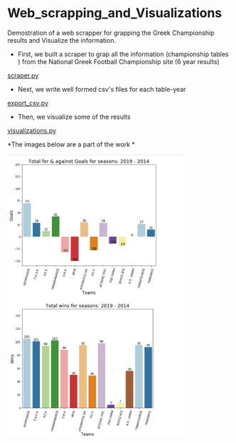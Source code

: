 # Web_scrapping_and_Visualizations
Demostration of a web scrapper for grapping the Greek Championship results and Visualize the information.

*  First, we built a scraper to grap all the information (championship tables ) from the National Greek Football Championship site (6 year results)

[scraper.py](https://github.com/TzavarasIoannis/Web_scraping_and_Visualizations/web-scraper.py) 

* Next, we write well formed csv's files for each table-year

[export_csv.py](https://github.com/TzavarasIoannis/Web_scraping_and_Visualizations/export_csv.py) 


* Then, we visualize some of the results 

[visualizations.py](https://github.com/TzavarasIoannis/Web_scraping_and_Visualizations/visualizations.py) 

*The images below are a part of the work *

<img src="images/vis1.PNG"  width="400" > 



<img src="images/vis2.PNG"  width="400" > 
